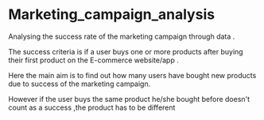 # Marketing_campaign_analysis

Analysing  the success rate of the marketing campaign through data .

The success criteria is  if a user buys one or more products after buying their first product on the E-commerce website/app .


Here the main aim is to find out how many users have bought new products due to success of the marketing campaign.

However if the user buys the same product he/she bought before doesn't count as a success ,the product has to be different
